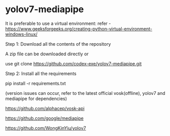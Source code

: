 
# yolov7-mediapipe

It is preferable to use a virtual environment:
refer - https://www.geeksforgeeks.org/creating-python-virtual-environment-windows-linux/


Step 1: Download all the contents of the repository

A zip file can be downloaded directly or 

use git clone https://github.com/codex-exe/yolov7-mediapipe.git


Step 2: Install all the requirements

pip install -r requirements.txt

(version issues can occur, refer to the latest official vosk(offline), yolov7 and mediapipe for dependencies)

https://github.com/alphacep/vosk-api

https://github.com/google/mediapipe

https://github.com/WongKinYiu/yolov7

